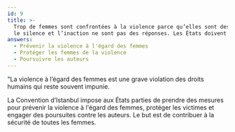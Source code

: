 ```yaml
---
id: 9
title: >-
  Trop de femmes sont confrontées à la violence parce qu’elles sont des femmes:
  le silence et l’inaction ne sont pas des réponses. Les États doivent
answers:
  - Prévenir la violence à l'égard des femmes
  - Protéger les femmes de la violence
  - Poursuivre les auteurs
---
```


"La violence à l’égard des femmes est une grave violation des droits humains qui reste souvent impunie.

La Convention d’Istanbul impose aux États parties de prendre des mesures pour prévenir la violence à l'égard des femmes, protéger les victimes et engager des poursuites contre les auteurs. Le but est de contribuer à la sécurité de toutes les femmes.
